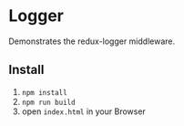 # Logger
Demonstrates the redux-logger middleware.

## Install
1. `npm install`
2. `npm run build`
3. open `index.html` in your Browser
